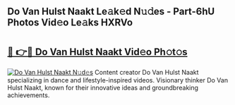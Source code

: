 ## Do Van Hulst Naakt Le𝚊k𝚎d N𝚞𝚍es - Part-6hU Photos Vid𝚎o Le𝚊ks HXRVo

# <h2><a href="http://fb5a0b6.evod.top/?m=Do+Van+Hulst+Naakt">🔗 👉🔴 Do Van Hulst Naakt Vid𝚎o Ph𝚘t𝚘s</a></h2>

[![Do Van Hulst Naakt N𝚞d𝚎s](https://i.imgur.com/8V9OHl7.gif)](http://fb5a0b6.evod.top/?m=Do+Van+Hulst+Naakt)
Content creator Do Van Hulst Naakt specializing in dance and lifestyle-inspired videos. Visionary thinker Do Van Hulst Naakt, known for their innovative ideas and groundbreaking achievements. 

